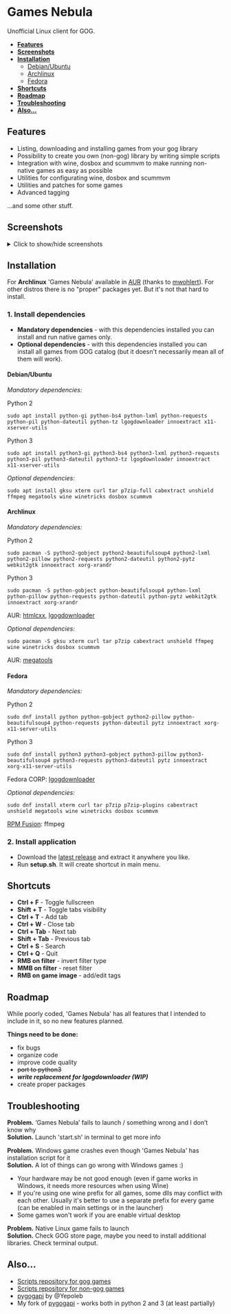 # Games Nebula
Unofficial Linux client for GOG.

- **[Features](https://github.com/yancharkin/games_nebula#features)**  
- **[Screenshots](https://github.com/yancharkin/games_nebula#screenshots)**  
- **[Installation](https://github.com/yancharkin/games_nebula#installation)**  
   * [Debian/Ubuntu](https://github.com/yancharkin/games_nebula#debianubuntu)  
   * [Archlinux](https://github.com/yancharkin/games_nebula#archlinux)  
   * [Fedora](https://github.com/yancharkin/games_nebula#fedora)  
- **[Shortcuts](https://github.com/yancharkin/games_nebula#shortcuts)**  
- **[Roadmap](https://github.com/yancharkin/games_nebula#roadmap)**  
- **[Troubleshooting](https://github.com/yancharkin/games_nebula#troubleshooting)**  
- **[Also...](https://github.com/yancharkin/games_nebula#also)**  


## Features
- Listing, downloading and installing games from your gog library
- Possibility to create you own (non-gog) library by writing simple scripts
- Integration with wine, dosbox and scummvm to make running non-native games as easy as possible
- Utilities for configurating wine, dosbox and scummvm
- Utilities and patches for some games
- Advanced tagging

...and some other stuff.

## Screenshots
<details>
<summary>Click to show/hide screenshots</summary>
<p>

**Main window**

![main window screenshot](https://raw.githubusercontent.com/yancharkin/games_nebula/master/images/screenshots/main_window.jpg  "Main window")

**DOSBox Configuration Utility**

![dosbox utility screenshot](https://raw.githubusercontent.com/yancharkin/games_nebula/master/images/screenshots/dosbox_utility.jpg  "DOSBox Configuration Utility")

**Wine, DOSBox and ScummVM launchers**

![launchers screenshot](https://raw.githubusercontent.com/yancharkin/games_nebula/master/images/screenshots/launchers.png  "Launchers")

**Configuration utilities for 'Arcanum: Of Steamworks and Magick Obscura' and 'Planescape: Torment'**

![conf_utilities](https://raw.githubusercontent.com/yancharkin/games_nebula/master/images/screenshots/conf_utilities.png  "Configuration Utilities")
</p>
</details>

## Installation
For **Archlinux** 'Games Nebula' available in [AUR](https://aur.archlinux.org/packages/games_nebula/) (thanks to [mwohlert](https://github.com/mwohlert)). For other distros there is no "proper" packages yet. But it's not that hard to install.
### 1. Install dependencies

- **Mandatory dependencies** - with this dependencies installed you can install and run native games only.
- **Optional dependencies**  - with this dependencies installed you can install all games from GOG catalog (but it doesn't necessarily mean all of them will work).

#### Debian/Ubuntu

*Mandatory dependencies:*

Python 2

    sudo apt install python-gi python-bs4 python-lxml python-requests python-pil python-dateutil python-tz lgogdownloader innoextract x11-xserver-utils

Python 3

    sudo apt install python3-gi python3-bs4 python3-lxml python3-requests  python3-pil python3-dateutil python3-tz lgogdownloader innoextract x11-xserver-utils


*Optional dependencies:*

    sudo apt install gksu xterm curl tar p7zip-full cabextract unshield ffmpeg megatools wine winetricks dosbox scummvm
    
#### Archlinux

*Mandatory dependencies:*

Python 2

    sudo pacman -S python2-gobject python2-beautifulsoup4 python2-lxml python2-pillow python2-requests python2-dateutil python2-pytz webkit2gtk innoextract xorg-xrandr

Python 3

    sudo pacman -S python-gobject python-beautifulsoup4 python-lxml python-pillow python-requests python-dateutil python-pytz webkit2gtk innoextract xorg-xrandr

AUR: [htmlcxx](https://aur.archlinux.org/packages/htmlcxx/), [lgogdownloader](https://aur.archlinux.org/packages/lgogdownloader/)

*Optional dependencies:*

    sudo pacman -S gksu xterm curl tar p7zip cabextract unshield ffmpeg wine winetricks dosbox scummvm
    
AUR: [megatools](https://aur.archlinux.org/packages/megatools/)

#### Fedora

*Mandatory dependencies:*

Python 2

    sudo dnf install python python-gobject python2-pillow python-beautifulsoup4 python-requests python-dateutil pytz innoextract xorg-x11-server-utils

Python 3

    sudo dnf install python3 python3-gobject python3-pillow python3-beautifulsoup4 python3-requests python3-dateutil pytz innoextract xorg-x11-server-utils

Fedora CORP: [lgogdownloader](https://copr.fedorainfracloud.org/coprs/mmansell/lgogdownloader/)

*Optional dependencies:*

    sudo dnf install xterm curl tar p7zip p7zip-plugins cabextract unshield megatools wine winetricks dosbox scummvm

[RPM Fusion](https://rpmfusion.org/): ffmpeg

### 2. Install application
- Download the [latest release](https://github.com/yancharkin/games_nebula/releases) and extract it anywhere you like.
- Run **setup.sh**. It will create shortcut in main menu.

## Shortcuts
- **Ctrl + F** - Toggle fullscreen
- **Shift + T** - Toggle tabs visibility
- **Ctrl + T** - Add tab
- **Ctrl + W** - Close tab
- **Ctrl + Tab** - Next tab
- **Shift + Tab** - Previous tab
- **Ctrl + S** - Search
- **Ctrl + Q** - Quit
- **RMB on filter** - invert filter type
- **MMB on filter** - reset filter
- **RMB on game image** - add/edit tags

## Roadmap
While poorly coded, 'Games Nebula' has all features that I intended to include in it, so no new features planned.

**Things need to be done:**
- fix bugs
- organize code
- improve code quality
- ~~port to python3~~
- ***write replacement for lgogdownloader (WIP)***
- create proper packages

## Troubleshooting

**Problem.** ‘Games Nebula’ fails to launch / something wrong and I don’t know why  
**Solution.** Launch 'start.sh' in terminal to get more info

**Problem.** Windows game crashes even though 'Games Nebula' has installation script for it  
**Solution.** A lot of things can go wrong with Windows games :)
- Your hardware may be not good enough (even if game works in Windows, it needs more resources when using Wine)
- If you're using one wine prefix for all games, some dlls may conflict with each other. Usually it's better to use a separate prefix for every game (can be enabled in main settings or in the launcher)
- Some games won't  work if you are enable virtual desktop

**Problem.** Native Linux game fails to launch  
**Solution.** Check GOG store page, maybe you need to install additional libraries. Check terminal output.

## Also...
- [Scripts repository for gog games](https://github.com/yancharkin/games_nebula_goglib_scripts)
- [Scripts repository for non-gog games](https://github.com/yancharkin/games_nebula_mylib_scripts)
- [pygogapi](https://github.com/Yepoleb/pygogapi) by @Yepoleb
- My fork of [pygogapi](https://github.com/yancharkin/pygogapi) - works both in python 2 and 3 (at least partially)
